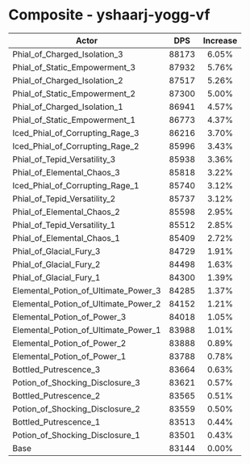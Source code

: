 # Composite - yshaarj-yogg-vf
| Actor | DPS | Increase |
|---|:---:|:---:|
|Phial_of_Charged_Isolation_3|88173|6.05%|
|Phial_of_Static_Empowerment_3|87932|5.76%|
|Phial_of_Charged_Isolation_2|87517|5.26%|
|Phial_of_Static_Empowerment_2|87300|5.00%|
|Phial_of_Charged_Isolation_1|86941|4.57%|
|Phial_of_Static_Empowerment_1|86773|4.37%|
|Iced_Phial_of_Corrupting_Rage_3|86216|3.70%|
|Iced_Phial_of_Corrupting_Rage_2|85996|3.43%|
|Phial_of_Tepid_Versatility_3|85938|3.36%|
|Phial_of_Elemental_Chaos_3|85818|3.22%|
|Iced_Phial_of_Corrupting_Rage_1|85740|3.12%|
|Phial_of_Tepid_Versatility_2|85737|3.12%|
|Phial_of_Elemental_Chaos_2|85598|2.95%|
|Phial_of_Tepid_Versatility_1|85512|2.85%|
|Phial_of_Elemental_Chaos_1|85409|2.72%|
|Phial_of_Glacial_Fury_3|84729|1.91%|
|Phial_of_Glacial_Fury_2|84498|1.63%|
|Phial_of_Glacial_Fury_1|84300|1.39%|
|Elemental_Potion_of_Ultimate_Power_3|84285|1.37%|
|Elemental_Potion_of_Ultimate_Power_2|84152|1.21%|
|Elemental_Potion_of_Power_3|84018|1.05%|
|Elemental_Potion_of_Ultimate_Power_1|83988|1.01%|
|Elemental_Potion_of_Power_2|83888|0.89%|
|Elemental_Potion_of_Power_1|83788|0.78%|
|Bottled_Putrescence_3|83664|0.63%|
|Potion_of_Shocking_Disclosure_3|83621|0.57%|
|Bottled_Putrescence_2|83565|0.51%|
|Potion_of_Shocking_Disclosure_2|83559|0.50%|
|Bottled_Putrescence_1|83513|0.44%|
|Potion_of_Shocking_Disclosure_1|83501|0.43%|
|Base|83144|0.00%|
